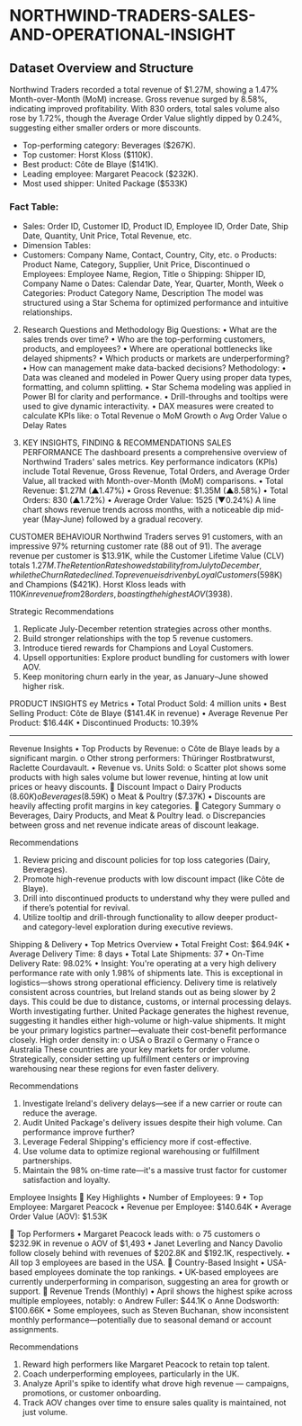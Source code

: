 # NORTHWIND-TRADERS-SALES-AND-OPERATIONAL-INSIGHT

##  Dataset Overview and Structure
Northwind Traders recorded a total revenue of $1.27M, showing a 1.47% Month-over-Month (MoM) increase. Gross revenue surged by 8.58%, indicating improved profitability. With 830 orders, total sales volume also rose by 1.72%, though the Average Order Value slightly dipped by 0.24%, suggesting either smaller orders or more discounts.
* Top-performing category: Beverages ($267K).
* Top customer: Horst Kloss ($110K).
* Best product: Côte de Blaye ($141K).
* Leading employee: Margaret Peacock ($232K).
* Most used shipper: United Package ($533K)
###	Fact Table:
*	Sales: Order ID, Customer ID, Product ID, Employee ID, Order Date, Ship Date, Quantity, Unit Price, Total Revenue, etc.
*	Dimension Tables:
*	Customers: Company Name, Contact, Country, City, etc.
o	Products: Product Name, Category, Supplier, Unit Price, Discontinued
o	Employees: Employee Name, Region, Title
o	Shipping: Shipper ID, Company Name
o	Dates: Calendar Date, Year, Quarter, Month, Week
o	Categories: Product Category Name, Description
 The model was structured using a Star Schema for optimized performance and intuitive relationships.
2. Research Questions and Methodology
Big Questions:
•	What are the sales trends over time?
•	Who are the top-performing customers, products, and employees?
•	Where are operational bottlenecks like delayed shipments?
•	Which products or markets are underperforming?
•	How can management make data-backed decisions?
 Methodology:
•	Data was cleaned and modeled in Power Query using proper data types, formatting, and column splitting.
•	Star Schema modeling was applied in Power BI for clarity and performance.
•	Drill-throughs and tooltips were used to give dynamic interactivity.
•	DAX measures were created to calculate KPIs like:
o	Total Revenue
o	MoM Growth
o	Avg Order Value
o	Delay Rates

 3. KEY INSIGHTS, FINDING & RECOMMENDATIONS
 SALES PERFORMANCE
The dashboard presents a comprehensive overview of Northwind Traders' sales metrics. Key performance indicators (KPIs) include Total Revenue, Gross Revenue, Total Orders, and Average Order Value, all tracked with Month-over-Month (MoM) comparisons.
•	Total Revenue: $1.27M (▲1.47%)
•	Gross Revenue: $1.35M (▲8.58%)
•	Total Orders: 830 (▲1.72%)
•	Average Order Value: 1525 (▼0.24%)
A line chart shows revenue trends across months, with a noticeable dip mid-year (May-June) followed by a gradual recovery.

CUSTOMER BEHAVIOUR
Northwind Traders serves 91 customers, with an impressive 97% returning customer rate (88 out of 91).
The average revenue per customer is $13.91K, while the Customer Lifetime Value (CLV) totals $1.27M.
The Retention Rate showed stability from July to December, while the Churn Rate declined.
Top revenue is driven by Loyal Customers ($598K) and Champions ($421K).
Horst Kloss leads with $110K in revenue from 28 orders, boasting the highest AOV ($3938).

Strategic Recommendations
1.	Replicate July-December retention strategies across other months.
2.	Build stronger relationships with the top 5 revenue customers.
3.	Introduce tiered rewards for Champions and Loyal Customers.
4.	Upsell opportunities: Explore product bundling for customers with lower AOV.
5.	Keep monitoring churn early in the year, as January–June showed higher risk.

PRODUCT INSIGHTS
ey Metrics
•	Total Product Sold: 4 million units
•	Best Selling Product: Côte de Blaye ($141.4K in revenue)
•	Average Revenue Per Product: $16.44K
•	Discontinued Products: 10.39%
________________________________________
 Revenue Insights
•	Top Products by Revenue:
o	Côte de Blaye leads by a significant margin.
o	Other strong performers: Thüringer Rostbratwurst, Raclette Courdavault.
•	Revenue vs. Units Sold:
o	Scatter plot shows some products with high sales volume but lower revenue, hinting at low unit prices or heavy discounts.
🔹 Discount Impact
o	Dairy Products ($8.60K)
o	Beverages ($8.59K)
o	Meat & Poultry ($7.37K)
•	Discounts are heavily affecting profit margins in key categories.
🔹 Category Summary
o	Beverages, Dairy Products, and Meat & Poultry lead.
o	Discrepancies between gross and net revenue indicate areas of discount leakage.

 Recommendations
1.	Review pricing and discount policies for top loss categories (Dairy, Beverages).
2.	Promote high-revenue products with low discount impact (like Côte de Blaye).
3.	Drill into discontinued products to understand why they were pulled and if there’s potential for revival.
4.	Utilize tooltip and drill-through functionality to allow deeper product- and category-level exploration during executive reviews.

 Shipping & Delivery
•	Top Metrics Overview
•	Total Freight Cost: $64.94K
•	Average Delivery Time: 8 days
•	Total Late Shipments: 37
•	On-Time Delivery Rate: 98.02%
•	 Insight:
You're operating at a very high delivery performance rate with only 1.98% of shipments late. This is exceptional in logistics—shows strong operational efficiency.
Delivery time is relatively consistent across countries, but Ireland stands out as being slower by 2 days. This could be due to distance, customs, or internal processing delays. Worth investigating further.
United Package generates the highest revenue, suggesting it handles either high-volume or high-value shipments. It might be your primary logistics partner—evaluate their cost-benefit performance closely.
High order density in:
o	USA
o	Brazil
o	Germany
o	France
o	Australia
These countries are your key markets for order volume. Strategically, consider setting up fulfillment centers or improving warehousing near these regions for even faster delivery.

 Recommendations
1.	Investigate Ireland's delivery delays—see if a new carrier or route can reduce the average.
2.	Audit United Package's delivery issues despite their high volume. Can performance improve further?
3.	Leverage Federal Shipping's efficiency more if cost-effective.
4.	Use volume data to optimize regional warehousing or fulfillment partnerships.
5.	Maintain the 98% on-time rate—it's a massive trust factor for customer satisfaction and loyalty.

Employee Insights
🔹 Key Highlights
•	Number of Employees: 9
•	Top Employee: Margaret Peacock
•	Revenue per Employee: $140.64K
•	Average Order Value (AOV): $1.53K

🔹 Top Performers
•	Margaret Peacock leads with:
o	75 customers
o	$232.9K in revenue
o	AOV of $1,493
•	Janet Leverling and Nancy Davolio follow closely behind with revenues of $202.8K and $192.1K, respectively.
•	All top 3 employees are based in the USA.
🔹 Country-Based Insight
•	USA-based employees dominate the top rankings.
•	UK-based employees are currently underperforming in comparison, suggesting an area for growth or support.
🔹 Revenue Trends (Monthly)
•	April shows the highest spike across multiple employees, notably:
o	Andrew Fuller: $44.1K
o	Anne Dodsworth: $100.66K
•	Some employees, such as Steven Buchanan, show inconsistent monthly performance—potentially due to seasonal demand or account assignments.

 Recommendations
1.	Reward high performers like Margaret Peacock to retain top talent.
2.	Coach underperforming employees, particularly in the UK.
3.	Analyze April's spike to identify what drove high revenue — campaigns, promotions, or customer onboarding.
4.	Track AOV changes over time to ensure sales quality is maintained, not just volume.



